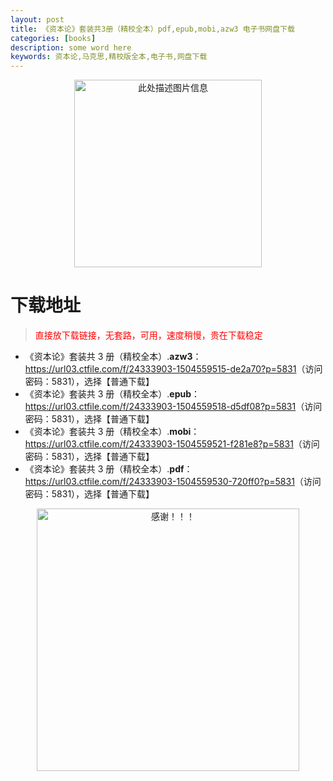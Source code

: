 ```yaml
---
layout: post
title: 《资本论》套装共3册（精校全本）pdf,epub,mobi,azw3 电子书网盘下载
categories: [books]
description: some word here
keywords: 资本论,马克思,精校版全本,电子书,网盘下载
---
```


<div align="center"><img src="https://qweree.cn/wp-content/uploads/2025/05/zi-ben-lun.jpg" alt="此处描述图片信息" width="300px" height="auto"></div>

# 下载地址

> <p style="color:red" >直接放下载链接，无套路，可用，速度稍慢，贵在下载稳定</p>

- 《资本论》套装共 3 册（精校全本）.**azw3**：<https://url03.ctfile.com/f/24333903-1504559515-de2a70?p=5831>（访问密码：5831），选择【普通下载】
- 《资本论》套装共 3 册（精校全本）.**epub**：<https://url03.ctfile.com/f/24333903-1504559518-d5df08?p=5831>（访问密码：5831），选择【普通下载】
- 《资本论》套装共 3 册（精校全本）.**mobi**：<https://url03.ctfile.com/f/24333903-1504559521-f281e8?p=5831>（访问密码：5831），选择【普通下载】
- 《资本论》套装共 3 册（精校全本）.**pdf**：<https://url03.ctfile.com/f/24333903-1504559530-720ff0?p=5831>（访问密码：5831），选择【普通下载】

<div align="center"><img src="https://pic.imgdb.cn/item/6707df6bd29ded1a8ce37031.gif" alt="感谢！！！" width="420px" height="auto"/></div>
